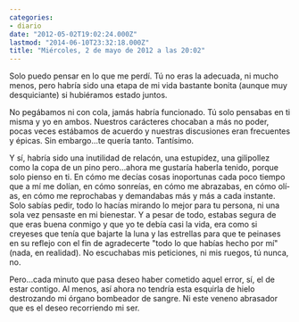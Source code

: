 ```yaml
---
categories:
- diario
date: "2012-05-02T19:02:24.000Z"
lastmod: "2014-06-10T23:32:18.000Z"
title: "Miércoles, 2 de mayo de 2012 a las 20:02"
---
```


Solo puedo pensar en lo que me perdí­. Tú no eras la adecuada, ni mucho menos, pero habrí­a sido una etapa de mi vida bastante bonita (aunque muy desquiciante) si hubiéramos estado juntos.


No pegábamos ni con cola, jamás habrí­a funcionado. Tú solo pensabas en ti misma y yo en ambos.
Nuestros carácteres chocaban a más no poder, pocas veces estábamos de acuerdo y nuestras discusiones eran frecuentes y épicas. Sin embargo...te querí­a tanto. Tantí­simo. 

Y sí­, habrí­a sido una inutilidad de relacón, una estupidez, una gilipollez como la copa de un pino pero...ahora me gustarí­a haberla tenido, porque solo pienso en ti. En cómo me decí­as cosas inoportunas cada poco tiempo que a mí­ me dolí­an, en cómo sonreí­as, en cómo me abrazabas, en cómo olí­as, en cómo me reprochabas y demandabas más y más a cada instante. Solo sabí­as pedir, todo lo hací­as mirando lo mejor para tu persona, ni una sola vez pensaste en mi bienestar. Y a pesar de todo, estabas segura de que eras buena conmigo y que yo te debí­a casi la vida, era como si creyeses que tení­a que bajarte la luna y las estrellas para que te peinases en su reflejo con el fin de agradecerte "todo lo que habí­as hecho por mí­" (nada, en realidad). No escuchabas mis peticiones, ni mis ruegos, tú nunca, no.

Pero...cada minuto que pasa deseo haber cometido aquel error, sí­, el de estar contigo. Al menos, así­ ahora no tendrí­a esta esquirla de hielo destrozando mi órgano bombeador de sangre. Ni este veneno abrasador que es el deseo recorriendo mi ser.